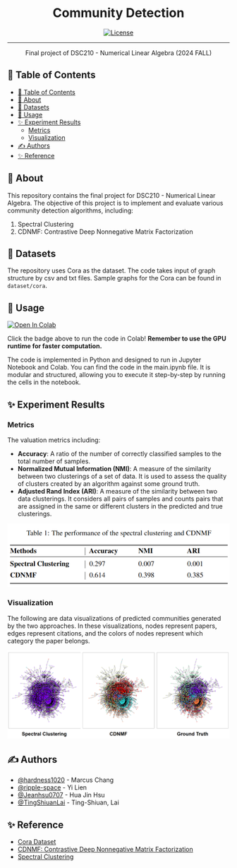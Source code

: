 <h1 align="center">Community Detection</h1>

<div align="center">

[![License](https://img.shields.io/badge/license-MIT-blue.svg)](/LICENSE)

</div>

---

<p align="center"> Final project of DSC210 - Numerical Linear Algebra (2024 FALL)
    <br> 
</p>

## 📝 Table of Contents

- [📝 Table of Contents](#-table-of-contents)
- [🧐 About ](#-about-)
- [📂 Datasets ](#-datasets-)
- [🎈 Usage ](#-usage-)
- [✨ Experiment Results ](#-experiment-results-)
  - [Metrics](#metrics)
  - [Visualization](#visualization)
- [✍️ Authors ](#️-authors-)
- [✨ Reference ](#-reference-)

## 🧐 About <a name = "about"></a>

This repository contains the final project for DSC210 - Numerical Linear Algebra. The objective of this project is to implement and evaluate various community detection algorithms, including:

1. Spectral Clustering
2. CDNMF: Contrastive Deep Nonnegative Matrix Factorization

## 📂 Datasets <a name="datasets"></a>

The repository uses Cora as the dataset. The code takes input of graph structure by csv and txt files. Sample graphs for the Cora can 
be found in `dataset/cora`.

## 🎈 Usage <a name="usage"></a>

[![Open In Colab](https://colab.research.google.com/assets/colab-badge.svg)](https://colab.research.google.com/github/hardness1020/Community_Detection/blob/main/main.ipynb)  

Click the badge above to run the code in Colab!  **Remember to use the GPU runtime for faster computation.**

The code is implemented in Python and designed to run in Jupyter Notebook and Colab. You can find the code in the main.ipynb file. It is modular and structured, allowing you to execute it step-by-step by running the cells in the notebook.


## ✨ Experiment Results <a name="experiment_results"></a>
### Metrics
The valuation metrics including:
- **Accuracy**: A ratio of the number of correctly classified samples to the total number of samples.
- **Normalized Mutual Information (NMI)**: A measure of the similarity between two clusterings of a set of data. It is used to assess the quality of clusters created by an algorithm against some ground truth.
- **Adjusted Rand Index (ARI)**: A measure of the similarity between two data clusterings. It considers all pairs of samples and counts pairs that are assigned in the same or different clusters in the predicted and true clusterings.

![image](https://github.com/hardness1020/Community_Detection/blob/main/fig/matrics_table.png?raw=true)

### Visualization
The following are data visualizations of predicted communities generated by the two approaches. In these visualizations, nodes represent papers, edges represent citations, and the colors of nodes represent which category the paper belongs.

![image](https://github.com/hardness1020/Community_Detection/blob/main/fig/visualization_comparison.png?raw=true)


## ✍️ Authors <a name="authors"></a>
- [@hardness1020](https://github.com/hardness1020) - Marcus Chang
- [@ripple-space](https://github.com/ripple-space) - Yi Lien
- [@Jeanhsu0707](https://github.com/Jeanhsu0707) - Hua Jin Hsu
- [@TingShiuanLai](https://github.com/TingShiuanLai) - Ting-Shiuan, Lai


## ✨ Reference <a name="reference"></a>
- [Cora Dataset](https://ieee-dataport.org/documents/cora)
- [CDNMF: Contrastive Deep Nonnegative Matrix Factorization](https://github.com/6lyc/CDNMF)
- [Spectral Clustering](https://scikit-learn.org/1.5/modules/generated/sklearn.cluster.SpectralClustering.html)
